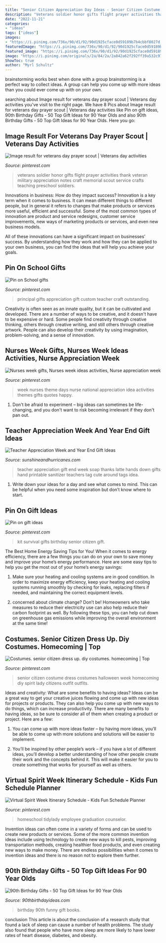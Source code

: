 ```yaml
---
title: "Senior Citizen Appreciation Day Ideas - Senior Citizen Costume Dress Costumes Halloween Week Homecoming Diy Spirit Lady Citizens Outfit Outfits"
description: "Veterans soldier honor gifts flight prayer activities thank veteran military appreciation notes craft memorial scout service crafts teaching preschool soldiers"
date: "2022-11-21"
categories:
- "ideas"
tags: ["ideas"]
images:
- "https://i.pinimg.com/736x/90/d1/92/90d1925cface0d59189b7b4cbbf8027d.jpg"
featuredImage: "https://i.pinimg.com/736x/90/d1/92/90d1925cface0d59189b7b4cbbf8027d.jpg"
featured_image: "https://i.pinimg.com/736x/90/d1/92/90d1925cface0d59189b7b4cbbf8027d.jpg"
image: "https://i.pinimg.com/originals/2a/84/2a/2a842a62f292ff39a532c97b0fe233f0.jpg"
ShowToc: true
author: "Myrl Schultz"
---
```



brainstorming works best when done with a group
brainstorming is a perfect way to collect ideas. A group can help you come up with more ideas than you could ever come up with on your own.

	

		
searching about Image result for veterans day prayer scout | Veterans day activities you've visit to the right page. We have 8 Pics about Image result for veterans day prayer scout | Veterans day activities like Pin on gift ideas, 90th Birthday Gifts - 50 Top Gift Ideas for 90 Year Olds and also 90th Birthday Gifts - 50 Top Gift Ideas for 90 Year Olds. Here you go:
		
    
## Image Result For Veterans Day Prayer Scout | Veterans Day Activities

<img loading=lazy src="https://i.pinimg.com/736x/4f/80/17/4f8017fb01a97b7488fb8459990621ab.jpg" onerror="this.onerror=null;this.src='https://tse2.mm.bing.net/th?id=OIP.pdooCrv21Z6WSo7D7_nbXQAAAA&amp;pid=15.1';" alt="Image result for veterans day prayer scout | Veterans day activities">

_Source: pinterest.com_

>veterans soldier honor gifts flight prayer activities thank veteran military appreciation notes craft memorial scout service crafts teaching preschool soldiers. 

	

Innovations in business: How do they impact success?
Innovation is a key term when it comes to business. It can mean different things to different people, but in general it refers to changes that make products or services more useful, efficient and successful.
Some of the most common types of innovation are product and service redesigns, customer service improvements, new ways of marketing products or services, and even new business models.

All of these innovations can have a significant impact on businesses' success. By understanding how they work and how they can be applied to your own business, you can find the ideas that will help you achieve your goals.

    
## Pin On School Gifts

<img loading=lazy src="https://i.pinimg.com/736x/f0/47/50/f047500c74f31263da2fd085b1b6cb76--principal-appreciation-principal-gifts.jpg" onerror="this.onerror=null;this.src='https://tse4.mm.bing.net/th?id=OIP.--N43tmR8x0OCa0MhmAnaQHaJQ&amp;pid=15.1';" alt="Pin on School gifts">

_Source: pinterest.com_

>principal gifts appreciation gift custom teacher craft outstanding. 

	

Creativity is often seen as an innate quality, but it can be cultivated and developed. There are a number of ways to be creative, and it doesn't have to be expensive or hard. Some people find creativity through creative thinking, others through creative writing, and still others through creative artwork. People can also develop their creativity by using imagination, problem-solving, and a sense of innovation.

    
## Nurses Week Gifts, Nurses Week Ideas Activities, Nurse Appreciation Week

<img loading=lazy src="https://i.pinimg.com/736x/98/e5/ea/98e5ea49c8d4b811d2998d85d747f205.jpg" onerror="this.onerror=null;this.src='https://tse4.mm.bing.net/th?id=OIP.gfh4L2adlT49rJK_7CyVIgHaNK&amp;pid=15.1';" alt="Nurses week gifts, Nurses week ideas activities, Nurse appreciation week">

_Source: pinterest.com_

>week nurses theme days nurse national appreciation idea activities themes gifts quotes happy. 

	

1. Don't be afraid to experiment – big ideas can sometimes be life-changing, and you don't want to risk becoming irrelevant if they don't pan out.

    
## Teacher Appreciation Week And Year End Gift Ideas

<img loading=lazy src="http://www.sunshineandhurricanes.com/wp-content/uploads/2014/04/soap.png" onerror="this.onerror=null;this.src='https://tse1.mm.bing.net/th?id=OIP.AhhPnazi_fe0doia6LACKwHaLH&amp;pid=15.1';" alt="Teacher Appreciation Week and Year End Gift Ideas">

_Source: sunshineandhurricanes.com_

>teacher appreciation gift end week soap thanks latte hands down gifts hand printable sanitizer teachers tag cute around tags idea. 

	

1. Write down your ideas for a day and see what comes to mind. This can be helpful when you need some inspiration but don’t know where to start.

    
## Pin On Gift Ideas

<img loading=lazy src="https://i.pinimg.com/originals/2a/84/2a/2a842a62f292ff39a532c97b0fe233f0.jpg" onerror="this.onerror=null;this.src='https://tse4.mm.bing.net/th?id=OIP.vVNHJMoAbkqtPo7yPOi--wHaJ4&amp;pid=15.1';" alt="Pin on gift ideas">

_Source: pinterest.com_

>kit survival gifts birthday senior citizen gift. 

	

The Best Home Energy Saving Tips for You!
When it comes to energy efficiency, there are a few things you can do on your own to save money and improve your home’s energy performance. Here are some easy tips to help you get the most out of your home’s energy savings:
1. Make sure your heating and cooling systems are in good condition. In order to maximize energy efficiency, keep your heating and cooling systems running smoothly by checking for leaks, replacing filters if needed, and maintaining the correct equipment levels.

2. concerned about climate change? Don’t be! Homeowners who take measures to reduce their electricity use can also help reduce their carbon footprint as well. By following these tips, you can help cut down on greenhouse gas emissions while improving the overall environment at the same time!

    
## Costumes. Senior Citizen Dress Up. Diy Costumes. Homecoming | Top

<img loading=lazy src="https://i.pinimg.com/736x/05/21/f5/0521f5ed1285eddaa54668a96680ac61--senior-citizen-costume-spirit-week-ideas.jpg" onerror="this.onerror=null;this.src='https://tse2.mm.bing.net/th?id=OIP.HVjGnx-9yokV3s2my1-NgQHaNO&amp;pid=15.1';" alt="Costumes. senior citizen dress up. diy costumes. homecoming | Top">

_Source: pinterest.com_

>senior citizen costume dress costumes halloween week homecoming diy spirit lady citizens outfit outfits. 

	

Ideas and creativity: What are some benefits to having ideas?
Ideas can be a great way to get your creative juices flowing and come up with new ideas for projects or products. They can also help you come up with new ways to do things, which can increase productivity. There are many benefits to having ideas, so be sure to consider all of them when creating a product or project. Here are a few: 
1. You can come up with more ideas faster – by having more ideas, you’ll be able to come up with more solutions and solutions will be easier to implement.

2. You’ll be inspired by other people’s work – if you have a lot of different ideas, you’ll develop a better understanding of how other people create their work and the concepts behind it. This will make it easier for you to create something that works for yourself as well as others.

    
## Virtual Spirit Week Itinerary Schedule - Kids Fun Schedule Planner

<img loading=lazy src="https://i.pinimg.com/736x/90/d1/92/90d1925cface0d59189b7b4cbbf8027d.jpg" onerror="this.onerror=null;this.src='https://tse1.mm.bing.net/th?id=OIP.N0fn8Bf7xpnWDcB31xh-pAHaHa&amp;pid=15.1';" alt="Virtual Spirit Week Itinerary Schedule - Kids Fun Schedule Planner">

_Source: pinterest.com_

>homeschool tidylady employee graduation counselor. 

	

Invention ideas can often come in a variety of forms and can be used to create new products or services. Some of the more common invention ideas include using technology to create new ways to kill pests, improving transportation methods, creating healthier food products, and even creating new ways to make money. There are endless possibilities when it comes to invention ideas and there is no reason not to explore them further.

    
## 90th Birthday Gifts - 50 Top Gift Ideas For 90 Year Olds

<img loading=lazy src="http://www.90thbirthdayideas.com/wp-content/uploads/2017/04/Funny-90th-Birthday-Books.jpg" onerror="this.onerror=null;this.src='https://tse3.mm.bing.net/th?id=OIP.m4UYa90he9NaxZzzQJJEMwHaKF&amp;pid=15.1';" alt="90th Birthday Gifts - 50 Top Gift Ideas for 90 Year Olds">

_Source: 90thbirthdayideas.com_

>birthday 90th funny gift books. 

	

conclusion
This article is about the conclusion of a research study that found a lack of sleep can cause a number of health problems. The study also found that people who have more sleep are more likely to have lower rates of heart disease, diabetes, and obesity.

